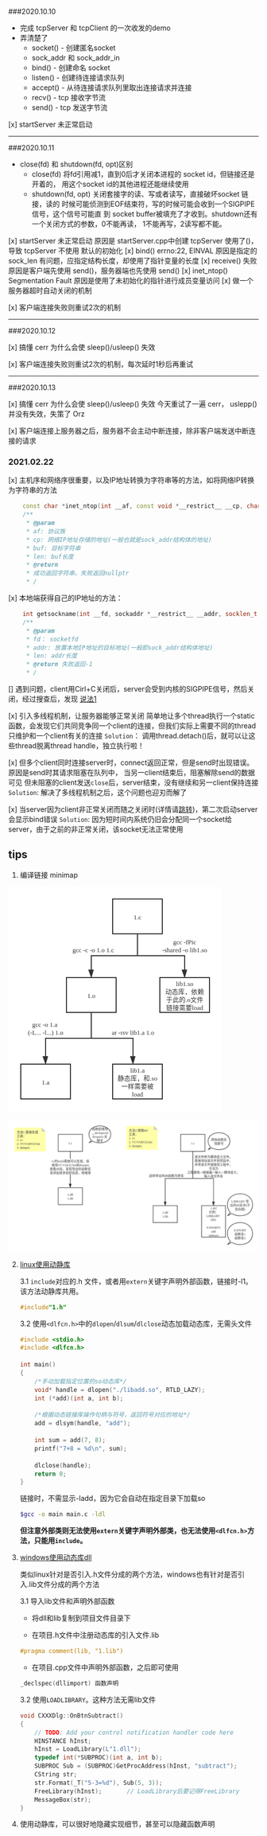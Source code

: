 ###2020.10.10

*  完成 tcpServer 和 tcpClient 的一次收发的demo
*  弄清楚了
    * socket()  - 创建匿名socket
    * sock_addr 和 sock_addr_in
    * bind()    - 创建命名 socket
    * listen()  - 创建待连接请求队列
    * accept()  - 从待连接请求队列里取出连接请求并连接
    * recv()    - tcp 接收字节流
    * send()    - tcp 发送字节流

[x] startServer 未正常启动

--------------------------------------------------------

###2020.10.11

* close(fd) 和 shutdown(fd, opt)区别
    * close(fd) 将fd引用减1，直到0后才关闭本进程的 socket id，但链接还是开着的，
      用这个socket id的其他进程还能继续使用
    * shutdown(fd, opt) 关闭套接字的读、写或者读写，直接破坏socket 链接，读的
      时候可能侦测到EOF结束符，写的时候可能会收到一个SIGPIPE信号，这个信号可能直
      到 socket buffer被填充了才收到。shutdown还有一个关闭方式的参数，0不能再读，
      1不能再写，2读写都不能。

[x] startServer 未正常启动
    原因是 startServer.cpp中创建 tcpServer 使用了()，导致 tcpServer 不使用
    默认的初始化
[x] bind() errno:22, EINVAL
    原因是指定的 sock_len 有问题，应指定结构长度，却使用了指针变量的长度
[x] receive() 失败
    原因是客户端先使用 send()，服务器端也先使用 send()
[x] inet_ntop() Segmentation Fault 原因是使用了未初始化的指针进行成员变量访问
[x] 做一个服务器超时自动关闭的机制

[x]  客户端连接失败则重试2次的机制

--------------------------------------------------------

###2020.10.12

[x]  搞懂 cerr 为什么会使 sleep()/usleep() 失效

[x] 客户端连接失败则重试2次的机制，每次延时1秒后再重试

--------------------------------------------------------

###2020.10.13

[x] 搞懂 cerr 为什么会使 sleep()/usleep() 失效
    今天重试了一遍 cerr， uslepp() 并没有失效，失策了 Orz

[x]  客户端连接上服务器之后，服务器不会主动中断连接，除非客户端发送中断连接的请求

### 2021.02.22
[x] 主机序和网络序很重要，以及IP地址转换为字符串等的方法，如将网络IP转换为字符串的方法
```C++
    const char *inet_ntop(int __af, const void *__restrict__ __cp, char *__restrict__ __buf, socklen_t __len)
    /**
     * @param
     * af: 协议族
     * cp: 网络IP地址存储的地址(一般也就是sock_addr结构体的地址)
     * buf: 目标字符串
     * len: buf长度
     * @return
     * 成功返回字符串，失败返回nullptr
     * /
```

[x] 本地端获得自己的IP地址的方法：
```C++
    int getsockname(int __fd, sockaddr *__restrict__ __addr, socklen_t *__restrict__ __len)
    /**
     * @param
     * fd： socketfd
     * addr: 放置本地IP地址的目标地址(一般即sock_addr结构体地址)
     * len: addr长度
     * @return 失败返回-1
     * /
```

[] <span id='#1'></span>遇到问题，client用Cirl+C关闭后，server会受到内核的SIGPIPE信号，然后关闭，经过搜查后，发现
    [说法1](https://blog.csdn.net/u010821666/article/details/81841755)

[x] 引入多线程机制，让服务器能够正常关闭
   简单地让多个thread执行一个static函数，会发现它们共同竞争同一个client的连接，但我们实际上需要不同的thread只维护和一个client有关的连接
   `Solution`： 调用thread.detach()后，就可以让这些thread脱离thread handle，独立执行啦！

[x] 但多个client同时连接server时，connect返回正常，但是send时出现错误。原因是send时其请求阻塞在队列中，
    当另一client结束后，阻塞解除send的数据可见
    但未阻塞的client发送`close`后，server结束，没有继续和另一client保持连接
    `Solution`: 解决了多线程机制之后，这个问题也迎刃而解了

[x] 当server因为client非正常关闭而随之关闭时(详情请<a href='#1'>跳转</a>)，第二次启动server会显示bind错误
    `Solution`: 因为短时间内系统仍旧会分配同一个socket给server，由于之前的非正常关闭，该socket无法正常使用

## tips
1. 编译链接 minimap

![alt linux动静库生成](images/linux生成动静库.png 'linux动静库生成')

![alt windows dll的生成与使用](images/windows生成dll.png 'windows生成dll')

2. [linux使用动静库](https://blog.csdn.net/shaosunrise/article/details/81161064?ops_request_misc=%257B%2522request%255Fid%2522%253A%2522161405216516780264012476%2522%252C%2522scm%2522%253A%252220140713.130102334..%2522%257D&request_id=161405216516780264012476&biz_id=0&utm_medium=distribute.pc_search_result.none-task-blog-2~all~baidu_landing_v2~default-1-81161064.first_rank_v2_pc_rank_v29&utm_term=c%E8%AF%AD%E8%A8%80%E8%B0%83%E7%94%A8so%E5%8A%A8%E6%80%81%E5%BA%93)

    3.1 `include`对应的.h 文件，或者用`extern`关键字声明外部函数，链接时-l1。该方法动静库共用。
    ```c++
    #include"1.h"
    ```
    3.2 使用`<dlfcn.h>`中的`dlopen`/`dlsum`/`dlclose`动态加载动态库，无需头文件
    ```c++
    #include <stdio.h>
    #include <dlfcn.h>

    int main()
    {
        /*手动加载指定位置的so动态库*/
        void* handle = dlopen("./libadd.so", RTLD_LAZY);
        int (*add)(int a, int b);

        /*根据动态链接库操作句柄与符号，返回符号对应的地址*/
        add = dlsym(handle, "add");

        int sum = add(7, 8);
        printf("7+8 = %d\n", sum);

        dlclose(handle);
        return 0;
    }
    ```
    
    链接时，不需显示-ladd，因为它会自动在指定目录下加载so

    ```bash
    $gcc -o main main.c -ldl
    ```

    **但注意外部类则无法使用`extern`关键字声明外部类，也无法使用`<dlfcn.h>`方法，只能用`include`。**

3. [windows使用动态库dll](https://blog.csdn.net/elaine_bao/article/details/51784864?ops_request_misc=&request_id=&biz_id=102&utm_term=dll%E7%9A%84%E7%94%9F%E6%88%90%E4%B8%8E%E4%BD%BF%E7%94%A8&utm_medium=distribute.pc_search_result.none-task-blog-2~all~sobaiduweb~default-7-51784864.first_rank_v2_pc_rank_v29)

    类似linux针对是否引入.h文件分成的两个方法，windows也有针对是否引入.lib文件分成的两个方法

    3.1 导入lib文件和声明外部函数
    * 将dll和lib复制到项目文件目录下

    * 在项目.h文件中注册动态库的引入文件.lib 
    ```c++
    #pragma comment(lib, "1.lib")
    ```
    * 在项目.cpp文件中声明外部函数，之后即可使用
    ```c++
    _declspec(dllimport) 函数声明
    ```

    3.2 使用`LOADLIBRARY`。这种方法无需lib文件

    ```c++
    void CXXXDlg::OnBtnSubtract()
    {
        // TODO: Add your control notification handler code here
        HINSTANCE hInst;
        hInst = LoadLibrary(L"1.dll");
        typedef int(*SUBPROC)(int a, int b);
        SUBPROC Sub = (SUBPROC)GetProcAddress(hInst, "subtract");
        CString str;
        str.Format(_T("5-3=%d"), Sub(5, 3));
        FreeLibrary(hInst);       // LoadLibrary后要记得FreeLibrary
        MessageBox(str);
    }
    ```

4. 使用动静库，可以很好地隐藏实现细节，甚至可以隐藏函数声明